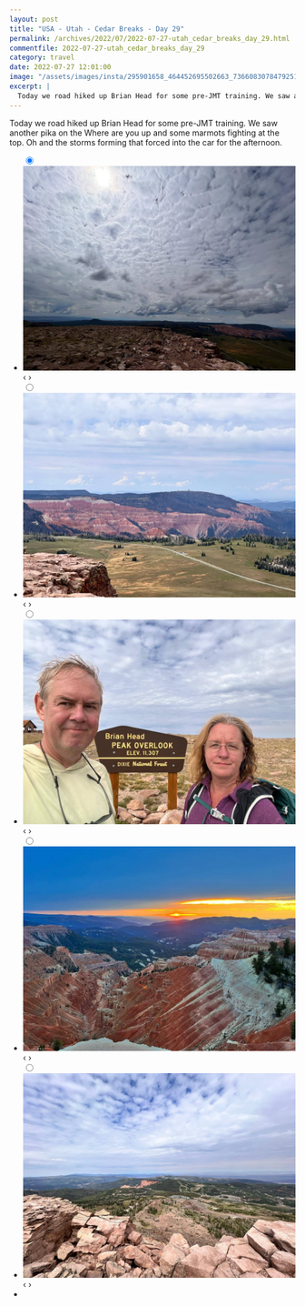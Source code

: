 ```yaml
---
layout: post
title: "USA - Utah - Cedar Breaks - Day 29"
permalink: /archives/2022/07/2022-07-27-utah_cedar_breaks_day_29.html
commentfile: 2022-07-27-utah_cedar_breaks_day_29
category: travel
date: 2022-07-27 12:01:00
image: "/assets/images/insta/295901658_464452695502663_7366083078479251086_n_18304341982058578.jpg"
excerpt: |
  Today we road hiked up Brian Head for some pre-JMT training. We saw another pika on the Where are you up and some marmots fighting at the top. Oh and the storms forming that forced into the car for the afternoon.
---
```


Today we road hiked up Brian Head for some pre-JMT training. We saw another pika on the Where are you up and some marmots fighting at the top. Oh and the storms forming that forced into the car for the afternoon.

<ul class="slides">
    <input type="radio" name="radio-btn" id="img-1" checked="checked" />
    <li class="slide-container">
        <div class="slide">
          <a href="/assets/images/insta/295855433_745438600079339_6658485794697892611_n_17944399283143121.jpg"><img src="/assets/images/insta/295855433_745438600079339_6658485794697892611_n_17944399283143121.jpg" /></a>
        </div>			
    	<div class="nav">
      	     <label for="img-5" class="prev">&#x2039;</label>
      	     <label for="img-2" class="next">&#x203a;</label>
    	 </div>
    </li>    <input type="radio" name="radio-btn" id="img-2"  />
    <li class="slide-container">
        <div class="slide">
          <a href="/assets/images/insta/295936675_166495999277832_499780567326366862_n_17998853686468464.jpg"><img src="/assets/images/insta/295936675_166495999277832_499780567326366862_n_17998853686468464.jpg" /></a>
        </div>			
    	<div class="nav">
      	     <label for="img-1" class="prev">&#x2039;</label>
      	     <label for="img-3" class="next">&#x203a;</label>
    	 </div>
    </li>    <input type="radio" name="radio-btn" id="img-3"  />
    <li class="slide-container">
        <div class="slide">
          <a href="/assets/images/insta/295901658_464452695502663_7366083078479251086_n_18304341982058578.jpg"><img src="/assets/images/insta/295901658_464452695502663_7366083078479251086_n_18304341982058578.jpg" /></a>
        </div>			
    	<div class="nav">
      	     <label for="img-2" class="prev">&#x2039;</label>
      	     <label for="img-4" class="next">&#x203a;</label>
    	 </div>
    </li>    <input type="radio" name="radio-btn" id="img-4"  />
    <li class="slide-container">
        <div class="slide">
          <a href="/assets/images/insta/295983577_557302799477786_3943017956984880758_n_17953312231950300.jpg"><img src="/assets/images/insta/295983577_557302799477786_3943017956984880758_n_17953312231950300.jpg" /></a>
        </div>			
    	<div class="nav">
      	     <label for="img-3" class="prev">&#x2039;</label>
      	     <label for="img-5" class="next">&#x203a;</label>
    	 </div>
    </li>
    <input type="radio" name="radio-btn" id="img-5" />
    <li class="slide-container">
        <div class="slide">
          <a href="/assets/images/insta/295949158_1898285943700093_433890916161469610_n_18202772287162574.jpg"><img src="/assets/images/insta/295949158_1898285943700093_433890916161469610_n_18202772287162574.jpg" /></a>
        </div>
    	<div class="nav">
      	     <label for="img-4" class="prev">&#x2039;</label>
      	     <label for="img-1" class="next">&#x203a;</label>
    	 </div>
    </li>
  <li class="nav-dots">
      <label for="img-1" class="nav-dot" id="img-dot-1"></label>
      <label for="img-2" class="nav-dot" id="img-dot-2"></label>
      <label for="img-3" class="nav-dot" id="img-dot-3"></label>
      <label for="img-4" class="nav-dot" id="img-dot-4"></label>
      <label for="img-5" class="nav-dot" id="img-dot-5"></label>
  </li>
</ul>

